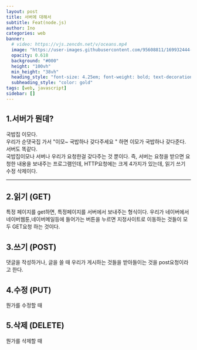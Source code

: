 ```yaml
---
layout: post
title: 서버에 대해서
subtitle: Feat(node.js)
author: Ino
categories: web
banner:
  # video: https://vjs.zencdn.net/v/oceans.mp4
  image: "https://user-images.githubusercontent.com/95608811/169932444-32124c9a-4013-4864-acf7-59a3db654886.png"
  opacity: 0.618
  background: "#000"
  height: "100vh"
  min_height: "38vh"
  heading_style: "font-size: 4.25em; font-weight: bold; text-decoration: underline"
  subheading_style: "color: gold"
tags: [web, javascript]
sidebar: []
---   
```

## 1.서버가 뭔데?
국밥집 이모다.  
우리가 순댓국집 가서 "이모~ 국밥하나 갖다주세요 " 하면 이모가 국밥하나 갖다준다.  
서버도 똑같다.  
국밥집이모나 서버나 우리가 요청한걸 갖다주는 것 뿐이다. 
즉, 서버는 요청을 받으면 요청한 내용을 보내주는 프로그램인데,
HTTP요청에는 크게 4가지가 있는데, 읽기 쓰기 수정 삭제이다.
* * *

## 2.읽기 (GET)
특정 페이지를 get하면, 특정페이지를 서버에서 보내주는 형식이다.
우리가 네이버에서 네이버웹툰,네이버메일등에 들어가는 버튼을 누르면 지정사이트로 이동하는 것들이 모두 GET요청 하는 것이다.

## 3.쓰기 (POST)
댓글을 작성하거나, 글을 쓸 때 우리가 게시하는 것들을 받아들이는 것을 post요청이라고 한다.

## 4.수정 (PUT)
뭔가를 수정할 때
## 5.삭제 (DELETE)
뭔가를 삭제할 때